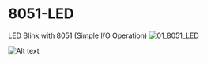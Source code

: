 # 8051-LED
LED Blink with 8051 (Simple I/O Operation)
![01_8051_LED](https://user-images.githubusercontent.com/78910261/229527413-34dcaa9a-317c-43b9-b92a-57ceb21b0747.png)

![Alt text](https://user-images.githubusercontent.com/78910261/229527413-34dcaa9a-317c-43b9-b92a-57ceb21b0747.png)
